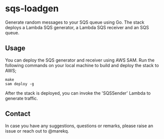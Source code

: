 sqs-loadgen
===========

Generate random messages to your SQS queue using Go. The stack deploys a Lambda SQS generator, a Lambda SQS receiver and an SQS queue. 


Usage
-----

You can deploy the SQS generator and receiver using AWS SAM. Run the following commands on your local machine to build and deploy the stack to AWS;

```
make
sam deploy -g
```

After the stack is deployed, you can invoke the 'SQSSender' Lambda to generate traffic. 


Contact
-------

In case you have any suggestions, questions or remarks, please raise an issue or reach out to @marekq.
